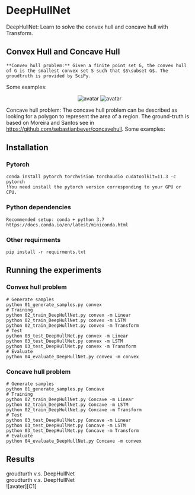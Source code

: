 # DeepHullNet

DeepHullNet: Learn to solve the convex hull and concave hull with Transform.

## Convex Hull and Concave Hull

	**Convex hull problem:** Given a finite point set G, the convex hull of G is the smallest convex set S such that $S\subset G$. The groudtruth is provided by SciPy.
Some examples: 
	<p align="center">
	![avatar](https://github.com/CO-RL/DeepHullNet/blob/main/Pic/convex1.png)
	![avatar](https://github.com/CO-RL/DeepHullNet/blob/main/Pic/convex2.png)  
	</p>
	Concave hull problem: The concave hull problem can be described as looking for a polygon to represent the area of a region. The ground-truth is based on Moreira and Santos see in https://github.com/sebastianbeyer/concavehull.
Some examples:  
	![]()
## Installation
### Pytorch
	conda install pytorch torchvision torchaudio cudatoolkit=11.3 -c pytorch
	!You need install the pytorch version corresponding to your GPU or CPU.
### Python dependencies
	Recommended setup: conda + python 3.7  
	https://docs.conda.io/en/latest/miniconda.html
### Other requirments
	pip install -r requirments.txt

## Running the experiments
### Convex hull problem 
	# Generate samples
	python 01_generate_samples.py convex
	# Training
	python 02_train_DeepHullNet.py convex -m Linear
	python 02_train_DeepHullNet.py convex -m LSTM
	python 02_train_DeepHullNet.py convex -m Transform
	# Test
	python 03_test_DeepHullNet.py convex -m Linear
	python 03_test_DeepHullNet.py convex -m LSTM
	python 03_test_DeepHullNet.py convex -m Transform
	# Evaluate
	python 04_evaluate_DeepHullNet.py convex -m convex
	
### Concave hull problem 
	# Generate samples
	python 01_generate_samples.py Concave
	# Training
	python 02_train_DeepHullNet.py Concave -m Linear
	python 02_train_DeepHullNet.py Concave -m LSTM
	python 02_train_DeepHullNet.py Concave -m Transform
	# Test
	python 03_test_DeepHullNet.py Concave -m Linear
	python 03_test_DeepHullNet.py Concave -m LSTM
	python 03_test_DeepHullNet.py Concave -m Transform
	# Evaluate
	python 04_evaluate_DeepHullNet.py Concave -m convex
	
## Results
groudturth v.s. DeepHullNet  
groudturth v.s. DeepHullNet  
![avater][C1]



